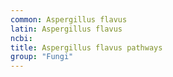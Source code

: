 ```yaml
---
common: Aspergillus flavus
latin: Aspergillus flavus
ncbi: 
title: Aspergillus flavus pathways
group: "Fungi"
---
```

